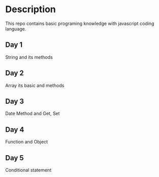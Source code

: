 # Description

This repo contains basic programing knowledge with javascript coding language.

## Day 1

String and its methods

## Day 2

Array its basic and methods

## Day 3

Date Method and Get, Set

## Day 4

Function and Object

## Day 5

Conditional statement